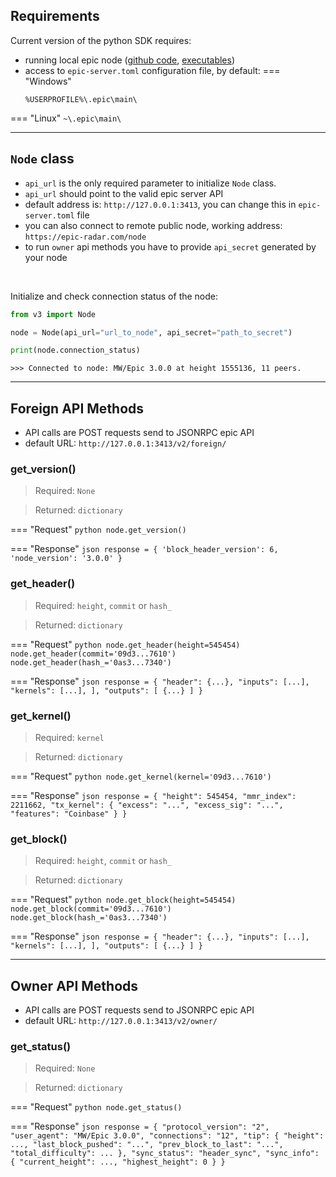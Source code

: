 ## **Requirements**

Current version of the python SDK requires:

- running local epic node ([github code](https://github.com/EpicCash/epic), [ executables](https://epic.tech/downloads))
- access to `epic-server.toml` configuration file, by default:
=== "Windows"
    ``` 
    %USERPROFILE%\.epic\main\
    ```
=== "Linux"
    ```
    ~\.epic\main\
    ```
<hr>

## `Node` class

- `api_url` is the only required parameter to initialize `Node` class.
- `api_url` should point to the valid epic server API
- default address is: `http://127.0.0.1:3413`, you can change this in `epic-server.toml` file
- you can also connect to remote public node, working address: `https://epic-radar.com/node`
- to run `owner` api methods you have to provide `api_secret` generated by your node

<br>

Initialize and check connection status of the node:
```python
from v3 import Node

node = Node(api_url="url_to_node", api_secret="path_to_secret")

print(node.connection_status)
```
```
>>> Connected to node: MW/Epic 3.0.0 at height 1555136, 11 peers.
```

<hr>

## **Foreign API Methods**
- API calls are POST requests send to JSONRPC epic API
- default URL: `http://127.0.0.1:3413/v2/foreign/`

### get_version()
> Required: `None`

> Returned: `dictionary`

=== "Request"
    ```python
    node.get_version()
    ```

=== "Response"
    ```json
    response = {
        'block_header_version': 6, 
        'node_version': '3.0.0'
    }
    ```

### get_header()
> Required: `height`, `commit` or `hash_`

> Returned: `dictionary`

=== "Request"
    ```python
    node.get_header(height=545454)
    node.get_header(commit='09d3...7610')
    node.get_header(hash_='0as3...7340')
    ```

=== "Response"
    ```json
    response = {
        "header": {...},
        "inputs": [...],
        "kernels": [...],
        ],
        "outputs": [
            {...}
        ]
    }
    ```

### get_kernel()
> Required: `kernel`

> Returned: `dictionary`

=== "Request"
    ```python
    node.get_kernel(kernel='09d3...7610')
    ```

=== "Response"
    ```json
    response = {
        "height": 545454,
        "mmr_index": 2211662,
        "tx_kernel": {
            "excess": "...",
            "excess_sig": "...",
            "features": "Coinbase"
        }
    }
    ```

### get_block()
> Required: `height`, `commit` or `hash_`

> Returned: `dictionary`

=== "Request"
    ```python
    node.get_block(height=545454)
    node.get_block(commit='09d3...7610')
    node.get_block(hash_='0as3...7340')
    ```

=== "Response"
    ```json
    response = {
        "header": {...},
        "inputs": [...],
        "kernels": [...],
        ],
        "outputs": [
            {...}
        ]
    }
    ```
<hr>

## **Owner API Methods**
- API calls are POST requests send to JSONRPC epic API
- default URL: `http://127.0.0.1:3413/v2/owner/`

### get_status()
> Required: `None`

> Returned: `dictionary`

=== "Request"
    ```python
    node.get_status()
    ```

=== "Response"
    ```json
    response = {
        "protocol_version": "2",
		"user_agent": "MW/Epic 3.0.0",
		"connections": "12",
		"tip": {
			"height": ...,
			"last_block_pushed": "...",
			"prev_block_to_last": "...",
			"total_difficulty": ...
		},
		"sync_status": "header_sync",
		"sync_info": {
			"current_height": ...,
			"highest_height": 0
		}
    }
    ```
